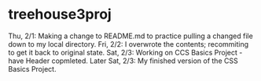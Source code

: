 # treehouse3proj
Thu, 2/1: Making a change to README.md to practice pulling a changed file down to my local directory.
Fri, 2/2: I overwrote the contents; recommiting to get it back to original state.
Sat, 2/3: Working on CCS Basics Project - have Header copmleted.
Later Sat, 2/3: My finished version of the CSS Basics Project.